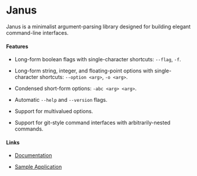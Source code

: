 # Janus

Janus is a minimalist argument-parsing library designed for building elegant command-line interfaces.


#### Features

* Long-form boolean flags with single-character shortcuts: `--flag`, `-f`.

* Long-form string, integer, and floating-point options with
  single-character shortcuts: `--option <arg>`, `-o <arg>`.

* Condensed short-form options: `-abc <arg> <arg>`.

* Automatic `--help` and `--version` flags.

* Support for multivalued options.

* Support for git-style command interfaces with arbitrarily-nested commands.


#### Links

* [Documentation](docs)

* [Sample Application](sample)


[docs]: http://mulholland.xyz/docs/janus/
[sample]: https://github.com/dmulholland/janus/blob/master/example

